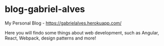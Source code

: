 # blog-gabriel-alves
My Personal Blog - https://gabrielalves.herokuapp.com/

Here you will findo some things about web development, such as Angular, React, Webpack, design patterns and more!